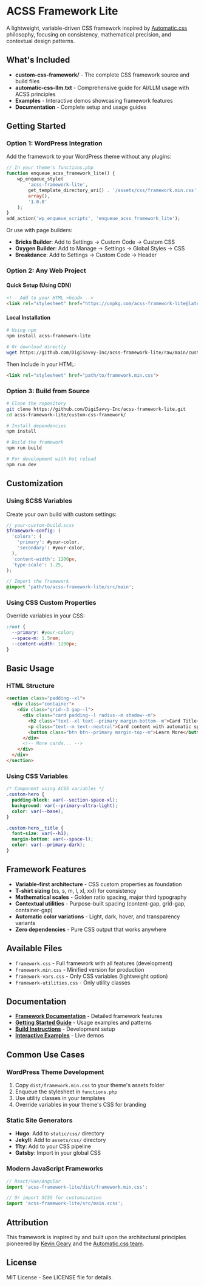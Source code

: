 # ACSS Framework Lite

A lightweight, variable-driven CSS framework inspired by [Automatic.css](https://automaticcss.com) philosophy, focusing on consistency, mathematical precision, and contextual design patterns.

## What's Included

- **custom-css-framework/** - The complete CSS framework source and build files
- **automatic-css-llm.txt** - Comprehensive guide for AI/LLM usage with ACSS principles
- **Examples** - Interactive demos showcasing framework features
- **Documentation** - Complete setup and usage guides

## Getting Started

### Option 1: WordPress Integration

Add the framework to your WordPress theme without any plugins:

```php
// In your theme's functions.php
function enqueue_acss_framework_lite() {
    wp_enqueue_style(
        'acss-framework-lite',
        get_template_directory_uri() . '/assets/css/framework.min.css',
        array(),
        '1.0.0'
    );
}
add_action('wp_enqueue_scripts', 'enqueue_acss_framework_lite');
```

Or use with page builders:
- **Bricks Builder**: Add to Settings → Custom Code → Custom CSS
- **Oxygen Builder**: Add to Manage → Settings → Global Styles → CSS
- **Breakdance**: Add to Settings → Custom Code → Header

### Option 2: Any Web Project

#### Quick Setup (Using CDN)
```html
<!-- Add to your HTML <head> -->
<link rel="stylesheet" href="https://unpkg.com/acss-framework-lite@latest/dist/framework.min.css">
```

#### Local Installation
```bash
# Using npm
npm install acss-framework-lite

# Or download directly
wget https://github.com/DigiSavvy-Inc/acss-framework-lite/raw/main/custom-css-framework/dist/framework.min.css
```

Then include in your HTML:
```html
<link rel="stylesheet" href="path/to/framework.min.css">
```

### Option 3: Build from Source

```bash
# Clone the repository
git clone https://github.com/DigiSavvy-Inc/acss-framework-lite.git
cd acss-framework-lite/custom-css-framework/

# Install dependencies
npm install

# Build the framework
npm run build

# For development with hot reload
npm run dev
```

## Customization

### Using SCSS Variables

Create your own build with custom settings:

```scss
// your-custom-build.scss
$framework-config: (
  'colors': (
    'primary': #your-color,
    'secondary': #your-color,
  ),
  'content-width': 1200px,
  'type-scale': 1.25,
);

// Import the framework
@import 'path/to/acss-framework-lite/src/main';
```

### Using CSS Custom Properties

Override variables in your CSS:

```css
:root {
  --primary: #your-color;
  --space-m: 1.5rem;
  --content-width: 1200px;
}
```

## Basic Usage

### HTML Structure
```html
<section class="padding--xl">
  <div class="container">
    <div class="grid--3 gap--l">
      <div class="card padding--l radius--m shadow--m">
        <h2 class="text--xl text--primary margin-bottom--m">Card Title</h2>
        <p class="text--m text--neutral">Card content with automatic spacing.</p>
        <button class="btn btn--primary margin-top--m">Learn More</button>
      </div>
      <!-- More cards... -->
    </div>
  </div>
</section>
```

### Using CSS Variables
```css
/* Component using ACSS variables */
.custom-hero {
  padding-block: var(--section-space-xl);
  background: var(--primary-ultra-light);
  color: var(--base);
}

.custom-hero__title {
  font-size: var(--h1);
  margin-bottom: var(--space-l);
  color: var(--primary-dark);
}
```

## Framework Features

- **Variable-first architecture** - CSS custom properties as foundation
- **T-shirt sizing** (xs, s, m, l, xl, xxl) for consistency
- **Mathematical scales** - Golden ratio spacing, major third typography
- **Contextual utilities** - Purpose-built spacing (content-gap, grid-gap, container-gap)
- **Automatic color variations** - Light, dark, hover, and transparency variants
- **Zero dependencies** - Pure CSS output that works anywhere

## Available Files

- `framework.css` - Full framework with all features (development)
- `framework.min.css` - Minified version for production
- `framework-vars.css` - Only CSS variables (lightweight option)
- `framework-utilities.css` - Only utility classes

## Documentation

- **[Framework Documentation](custom-css-framework/README.md)** - Detailed framework features
- **[Getting Started Guide](custom-css-framework/GETTING-STARTED.md)** - Usage examples and patterns
- **[Build Instructions](custom-css-framework/BUILD.md)** - Development setup
- **[Interactive Examples](custom-css-framework/examples/style-guide.html)** - Live demos

## Common Use Cases

### WordPress Theme Development
1. Copy `dist/framework.min.css` to your theme's assets folder
2. Enqueue the stylesheet in `functions.php`
3. Use utility classes in your templates
4. Override variables in your theme's CSS for branding

### Static Site Generators
- **Hugo**: Add to `static/css/` directory
- **Jekyll**: Add to `assets/css/` directory
- **11ty**: Add to your CSS pipeline
- **Gatsby**: Import in your global CSS

### Modern JavaScript Frameworks
```javascript
// React/Vue/Angular
import 'acss-framework-lite/dist/framework.min.css';

// Or import SCSS for customization
import 'acss-framework-lite/src/main.scss';
```

## Attribution

This framework is inspired by and built upon the architectural principles pioneered by [Kevin Geary](https://geary.co/) and the [Automatic.css team](https://automaticcss.com/).

## License

MIT License - See LICENSE file for details.